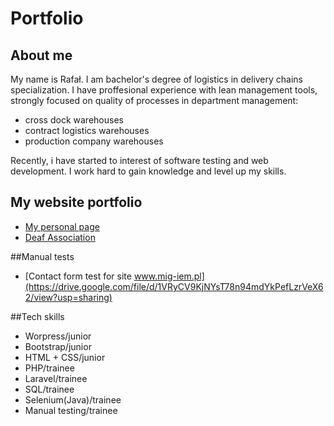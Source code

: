 # Portfolio
## About me
My name is Rafał. I am bachelor's degree of logistics in delivery chains specialization. I have proffesional experience with lean management tools, strongly focused on quality of processes in department management:
* cross dock warehouses
* contract logistics warehouses
* production company warehouses

Recently, i have started to interest of software testing and web development. I work hard to gain knowledge and level up my skills. 

## My website portfolio
* [My personal page](www.rkendtoend.pl)
* [Deaf Association](www.mig-iem.pl)

##Manual tests
* [Contact form test for site www.mig-iem.pl](https://drive.google.com/file/d/1VRyCV9KjNYsT78n94mdYkPefLzrVeX62/view?usp=sharing)

##Tech skills
* Worpress/junior
* Bootstrap/junior
* HTML + CSS/junior
* PHP/trainee
* Laravel/trainee
* SQL/trainee
* Selenium(Java)/trainee
* Manual testing/trainee
